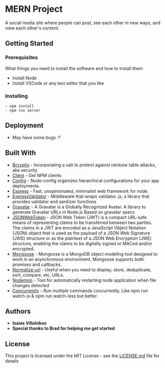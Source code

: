 # MERN Project

A social media site where people can post,
see each other in new ways, and view each other's
content.

## Getting Started

### Prerequisites

What things you need to install the software and how to install them

- Install Node
- Install VSCode or any text editor that you like

### Installing

```
- npm install
- npm run server
```

## Deployment

- May have some bugs :?

## Built With

- [Bcryptjs](github.com/dcodeIO/bcrypt.js) - Incorporating a salt to protect against rainbow table attacks, aka security
- [Client](github.com/ContinuumBridge/client) - Get NPM clients
- [Config](github.com/lorenwest/node-config) - Node-config organizes hierarchical configurations for your app deployments.
- [Express](github.com/expressjs/express) - Fast, unopinionated, minimalist web framework for node.
- [ExpressValidator](github.com/express-validator/express-validator) - Middleware that wraps validator. js, a library that provides validator and sanitizer functions
- [Gravatar](github.com/emerleite/node-gravatar) - A Gravatar is a Globally Recognized Avatar. A library to generate Gravatar URLs in Node.js Based on gravatar specs
- [JSONWebToken](github.com/auth0/node-jsonwebtoken) - JSON Web Token (JWT) is a compact URL-safe means of representing claims to be transferred between two parties. The claims in a JWT are encoded as a JavaScript Object Notation (JSON) object that is used as the payload of a JSON Web Signature (JWS) structure or as the plaintext of a JSON Web Encryption (JWE) structure, enabling the claims to be digitally signed or MACed and/or encrypted.
- [Mongoose](https://rometools.github.io/rome/) - Mongoose is a MongoDB object modeling tool designed to work in an asynchronous environment. Mongoose supports both promises and callbacks.
- [Normalize-url](github.com/sindresorhus/normalize-url) - Useful when you need to display, store, deduplicate, sort, compare, etc, URLs.
- [Nodemon](github.com/remy/nodemon) - Tool for automatically restarting node application when file changes detected
- [Concurrently](github.com/kimmobrunfeldt/concurrently) - Run multiple commands concurrently. Like npm run watch-js & npm run watch-less but better.

## Authors

- **Isaias Villalobos**
- **Special thanks to Brad for helping me get started**

## License

This project is licensed under the MIT License - see the [LICENSE.md](LICENSE.md) file for details
